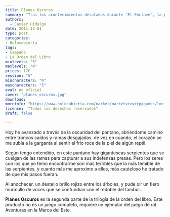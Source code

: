 ```yaml
---
title: Planes Oscuros
summary: "Tras los acontecimientos desatados durante 'El Enclave', la primera parte de esta trilogía, los personajes deberán enfrentarse al reto de atravesar una de las regiones más peligrosas de la comarca: el Gran Pantano. En él un sinfín de peligros, maravillas, amenazas y descubrimientos les esperan, mientras tratan de construir el camino que de forma a su destino."
authors:
  - Javier Hidalgo
date: 2011-12-01
type: post
categories:
- Holocubierta
tags:
- Campaña
- La Orden del Libro
minlevels: "3"
maxlevels: "4"
prices: 17€
session: "5"
mincharacters: "4"
maxcharacters: "5"
eval: no oficial
cover: "planes_oscuros.jpg"
download:
moreinfo: "https://www.holocubierta.com/market/marketview/rpggames/lme-ol2-planes-detail"
license:  “Todos los derechos reservados”
draft: false

---
```


Hoy he avanzado a través de la oscuridad del pantano, abriéndome camino entre troncos caídos y ramas desgajadas. de vez en cuando, el corazón se me subía a la garganta al sentir el frio roce de la piel de algún reptil.

Según tengo entendido, en este pantano hay gigantescas serpientes que se cuelgan de las ramas para capturar a sus indefensas presas. Pero los seres con los que yo temo encontrarme son más terribles que la más temible de las serpientes, y cuanto más me aproximo a ellos, más cauteloso he tratado de que mis pasos fueran.

Al anochecer, un destello brillo rojizo entre los árboles, y pude oír un fiero murmullo de voces que se confundían con el redoble del tambor...

**Planes Oscuros** es la segunda parte de la trilogía de la orden del libro. Este producto no es un juego completo, requiere un ejemplar del juego de rol Aventuras en la Marca del Este.
